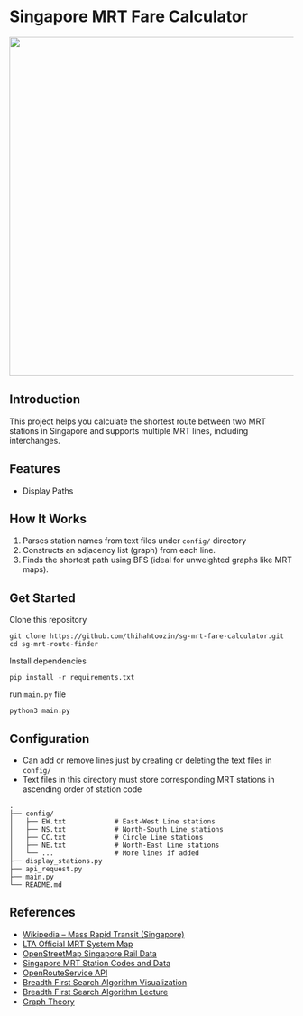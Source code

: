 # Singapore MRT Fare Calculator

<img src="https://github.com/thihahtoozin/sg-mrt-fare-calculator/blob/master/images/system_map.jpg" width="600"/>

## Introduction
This project helps you calculate the shortest route between two MRT stations in Singapore and supports multiple MRT lines, including interchanges.

## Features
- Display Paths

## How It Works
1. Parses station names from text files under `config/` directory
2. Constructs an adjacency list (graph) from each line.
3. Finds the shortest path using BFS (ideal for unweighted graphs like MRT maps).

## Get Started
Clone this repository
```
git clone https://github.com/thihahtoozin/sg-mrt-fare-calculator.git
cd sg-mrt-route-finder
```

Install dependencies
```
pip install -r requirements.txt
```

run `main.py` file
```
python3 main.py
```

## Configuration
- Can add or remove lines just by creating or deleting the text files in `config/`
- Text files in this directory must store corresponding MRT stations in ascending order of station code

```
.
├── config/
│   ├── EW.txt            # East-West Line stations
│   ├── NS.txt            # North-South Line stations
│   ├── CC.txt            # Circle Line stations
│   ├── NE.txt            # North-East Line stations
│   └── ...               # More lines if added
├── display_stations.py   
├── api_request.py        
├── main.py               
└── README.md             
```

## References
- [Wikipedia – Mass Rapid Transit (Singapore)](https://en.wikipedia.org/wiki/Mass_Rapid_Transit_(Singapore))
- [LTA Official MRT System Map](https://www.lta.gov.sg/content/ltagov/en/map.html)
- [OpenStreetMap Singapore Rail Data](https://www.openstreetmap.org/)
- [Singapore MRT Station Codes and Data](https://www.transitlink.com.sg/)
- [OpenRouteService API](https://openrouteservice.org)
- [Breadth First Search Algorithm Visualization](https://youtu.be/xlVX7dXLS64?si=KpHjRDwCiMgL1ZGV)
- [Breadth First Search Algorithm Lecture](https://youtu.be/pcKY4hjDrxk?si=Ip5uAggWFCaN9NMl)
- [Graph Theory](https://youtu.be/oDqjPvD54Ss?si=23dTyeoDfkiujbp9)

